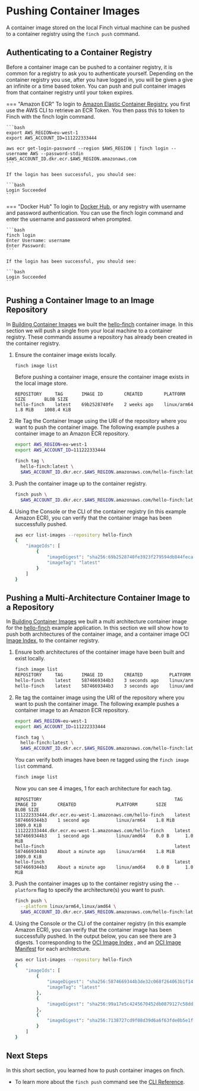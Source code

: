 # Pushing Container Images

A container image stored on the local Finch virtual machine can be pushed to a
container registry using the `finch push` command.

## Authenticating to a Container Registry

Before a container image can be pushed to a container registry, it is common for
a registry to ask you to authenticate yourself. Depending on the container
registry you use, after you have logged in, you will be given a give an infinite
or a time based token. You can push and pull container images from that
container registry until your token expires.

=== "Amazon ECR"
    To login to [Amazon Elastic Container
    Registry](https://aws.amazon.com/ecr/), you first use the AWS CLI to
    retrieve an ECR Token. You then pass this to token to Finch with the finch
    login command.

    ```bash
    export AWS_REGION=eu-west-1
    export AWS_ACCOUNT_ID=111222333444

    aws ecr get-login-password --region $AWS_REGION | finch login --username AWS --password-stdin $AWS_ACCOUNT_ID.dkr.ecr.$AWS_REGION.amazonaws.com
    ```

    If the login has been successful, you should see:

    ```bash
    Login Succeeded
    ```

=== "Docker Hub"
    To login to [Docker Hub](https://hub.docker.com/), or any registry with
    username and password authentication. You can use the finch login command
    and enter the username and password when prompted.

    ```bash
    finch login
    Enter Username: username
    Enter Password:
    ```

    If the login has been successful, you should see:

    ```bash
    Login Succeeded
    ```

## Pushing a Container Image to an Image Repository

In [Building Container Images](../building_images/) we built the
[hello-finch](https://github.com/runfinch/finch/tree/main/contrib/hello-finch)
container image. In this section we will push a single from your local machine
to a container registry. These commands assume a repository has already been
created in the container registry.

1. Ensure the container image exists locally.

    ```bash
    finch image list
    ```

    Before pushing a container image, ensure the container image exists in the
    local image store.

    ```
    REPOSITORY     TAG       IMAGE ID        CREATED        PLATFORM       SIZE       BLOB SIZE
    hello-finch    latest    69b2528740fe    2 weeks ago    linux/arm64    1.8 MiB    1008.4 KiB
    ```

2. Re Tag the Container Image using the URI of the repository where you want to
   push the container image. The following example pushes a container image to
   an Amazon ECR repository.

    ```bash
    export AWS_REGION=eu-west-1
    export AWS_ACCOUNT_ID=111222333444

    finch tag \
      hello-finch:latest \
      $AWS_ACCOUNT_ID.dkr.ecr.$AWS_REGION.amazonaws.com/hello-finch:latest
    ```

3. Push the container image up to the container registry.

    ```bash
    finch push \
      $AWS_ACCOUNT_ID.dkr.ecr.$AWS_REGION.amazonaws.com/hello-finch:latest
    ```

4. Using the Console or the CLI of the container registry (in this example
   Amazon ECR), you can verify that the container image has been successfully
   pushed.

    ```bash
    aws ecr list-images --repository hello-finch
    {
        "imageIds": [
            {
                "imageDigest": "sha256:69b2528740fe3923f279594db844feca13b2a078e1101de17773ab54f01af9f5",
                "imageTag": "latest"
            }
        ]
    }
    ```

## Pushing a Multi-Architecture Container Image to a Repository

In [Building Container Images](../building_images/) we built a multi
architecture container image for the
[hello-finch](https://github.com/runfinch/finch/tree/main/contrib/hello-finch)
example application. In this section we will show how to push both architectures
of the container image, and a container image OCI [Image
Index](https://github.com/opencontainers/image-spec/blob/main/image-index.md), to
the container registry.

1. Ensure both architectures of the container image have been built and exist locally.

    ```bash
    finch image list
    REPOSITORY     TAG       IMAGE ID        CREATED          PLATFORM       SIZE       BLOB SIZE
    hello-finch    latest    5874669344b3    3 seconds ago    linux/arm64    1.8 MiB    1009.0 KiB
    hello-finch    latest    5874669344b3    3 seconds ago    linux/amd64    0.0 B      1.0 MiB
    ```

2. Re tag the container image using the URI of the repository where you want to
   push the container image. The following example pushes a container image to
   an Amazon ECR repository.

    ```bash
    export AWS_REGION=eu-west-1
    export AWS_ACCOUNT_ID=111222333444

    finch tag \
      hello-finch:latest \
      $AWS_ACCOUNT_ID.dkr.ecr.$AWS_REGION.amazonaws.com/hello-finch:latest
    ```

    You can verify both images have been re tagged using the `finch image list` command.

    ```bash
    finch image list
    ```

    Now you can see 4 images, 1 for each architecture for each tag.

    ```
    REPOSITORY                                                  TAG       IMAGE ID        CREATED               PLATFORM       SIZE       BLOB SIZE
    111222333444.dkr.ecr.eu-west-1.amazonaws.com/hello-finch    latest    5874669344b3    1 second ago          linux/arm64    1.8 MiB    1009.0 KiB
    111222333444.dkr.ecr.eu-west-1.amazonaws.com/hello-finch    latest    5874669344b3    1 second ago          linux/amd64    0.0 B      1.0 MiB
    hello-finch                                                 latest    5874669344b3    About a minute ago    linux/arm64    1.8 MiB    1009.0 KiB
    hello-finch                                                 latest    5874669344b3    About a minute ago    linux/amd64    0.0 B      1.0 MiB
    ```

3. Push the container images up to the container registry using the `--platform`
   flag to specify the architecture(s) you want to push.

    ```bash
    finch push \
      --platform linux/arm64,linux/amd64 \
      $AWS_ACCOUNT_ID.dkr.ecr.$AWS_REGION.amazonaws.com/hello-finch:latest
    ```

4. Using the Console or the CLI of the container registry (in this example
   Amazon ECR), you can verify that the container image has been successfully
   pushed. In the output below, you can see there are 3 digests. 1 corresponding
   to the [OCI Image
   Index](https://github.com/opencontainers/image-spec/blob/main/image-index.md)
   , and an [OCI Image
   Manifest](https://github.com/opencontainers/image-spec/blob/main/manifest.md)
   for each architecture.

    ```bash
    aws ecr list-images --repository hello-finch
    {
        "imageIds": [
            {
                "imageDigest": "sha256:5874669344b3de32c068f264063b1f146f55609ad2bf7384628487bd3b754a38",
                "imageTag": "latest"
            },
            {
                "imageDigest": "sha256:99a17e5c4245670452db0879127c58ddbf6c0110d1643f82a01ad2d0aba10dc6"
            },
            {
                "imageDigest": "sha256:7138727cd9f08d39d6a6f63fde0b5e1f735b9967fd1a918c50e1a5a8d09c9537"
            }
        ]
    }
    ```

## Next Steps

In this short section, you learned how to push container images on finch.

* To learn more about the `finch push` command see the [CLI
  Reference](/cli-reference/finch_push/).
